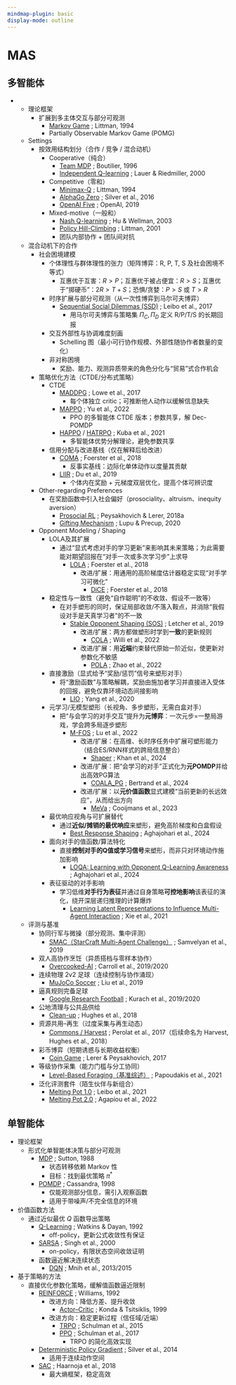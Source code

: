 ```yaml
---
mindmap-plugin: basic
display-mode: outline
---
```


# MAS

## 多智能体
-
    - 理论框架
        - 扩展到多主体交互与部分可观测
            - [Markov Game](https://www.jmlr.org/papers/volume4/littman03a/littman03a.pdf) ; Littman, 1994
            - Partially Observable Markov Game (POMG)
    - Settings
        - 按效用结构划分（合作 / 竞争 / 混合动机）
            - Cooperative（纯合）
                - [Team MDP](https://link.springer.com/chapter/10.1007/3-540-61380-2_18) ; Boutilier, 1996
                - [Independent Q-learning](https://link.springer.com/chapter/10.1007/3-540-45545-0_14) ; Lauer & Riedmiller, 2000
            - Competitive（零和）
                - [Minimax-Q](https://www.jmlr.org/papers/volume4/littman03a/littman03a.pdf) ; Littman, 1994
                - [AlphaGo Zero](https://www.nature.com/articles/nature24270) ; Silver et al., 2016
                - [OpenAI Five](https://arxiv.org/abs/1912.06680) ; OpenAI, 2019
            - Mixed-motive（一般和）
                - [Nash Q-learning](https://dl.acm.org/doi/10.1145/502512.502549) ; Hu & Wellman, 2003
                - [Policy Hill-Climbing](https://www.sciencedirect.com/science/article/pii/S0004370201001250) ; Littman, 2001
                - 团队内部协作 + 团队间对抗
    - 混合动机下的合作
		- 社会困境建模
			- 个体理性与群体理性的张力（矩阵博弈：R, P, T, S 及社会困境不等式）
				- 互惠优于互害：$R>P$；互惠优于被占便宜：$R>S$；互惠优于“掷硬币”：$2R>T+S$；恐惧/贪婪：$P>S$ 或 $T>R$
			- 时序扩展与部分可观测（从一次性博弈到马尔可夫博弈）
				- [Sequential Social Dilemmas (SSD)](https://arxiv.org/abs/1702.03037) ; Leibo et al., 2017
					- 用马尔可夫博弈与策略集 $\Pi_C,\Pi_D$ 定义 R/P/T/S 的长期回报
			- 交互外部性与协调难度刻画
				- Schelling 图（最小可行协作规模、外部性随协作者数量的变化）
			- 非对称困境
				- 奖励、能力、观测异质带来的角色分化与“贸易”式合作机会
		- 策略优化方法（CTDE/分布式策略）
			- CTDE
				- [MADDPG](https://arxiv.org/abs/1706.02275) ; Lowe et al., 2017
					- 每个体独立 critic；可推断他人动作以缓解信息缺失
				- [MAPPO](https://arxiv.org/abs/2103.01955) ; Yu et al., 2022
					- PPO 的多智能体 CTDE 版本；参数共享，解 Dec-POMDP
				- [HAPPO](https://arxiv.org/abs/2109.11251) / [HATRPO](https://arxiv.org/abs/2109.11251) ; Kuba et al., 2021
					- 多智能体优势分解理论，避免参数共享
			- 信用分配与改进基线（仅在解释后给改进）
				- [COMA](https://arxiv.org/abs/1705.08926) ; Foerster et al., 2018
					- 反事实基线：边际化单体动作以度量其贡献
				- [LIIR](https://arxiv.org/abs/1906.10129) ; Du et al., 2019
					- 个体内在奖励 + 元梯度双层优化，提高个体可辨识度
		- Other-regarding Preferences
			- 在奖励函数中引入社会偏好（prosociality、altruism、inequity aversion）
				- [Prosocial RL](https://arxiv.org/abs/1707.02341) ; Peysakhovich & Lerer, 2018a
				- [Gifting Mechanism](https://arxiv.org/abs/2006.12044) ; Lupu & Precup, 2020
		- Opponent Modeling / Shaping
			- LOLA及其扩展
				- 通过“显式考虑对手的学习更新”来影响其未来策略；为此需要能对期望回报在“对手一次或多次学习步”上求导
					- [LOLA](https://arxiv.org/abs/1709.04326) ; Foerster et al., 2018
						- 改进/扩展：用通用的高阶梯度估计器稳定实现“对手学习可微化”
							- [DiCE](https://arxiv.org/abs/1802.05098) ; Foerster et al., 2018
			- 稳定性与一致性（避免“自作聪明”的不收敛、假设不一致等）
				- 在对手塑形的同时，保证局部收敛/不落入鞍点，并消除“我假设对手是天真学习者”的不一致
					- [Stable Opponent Shaping (SOS)](https://arxiv.org/abs/1811.08469) ; Letcher et al., 2019
						- 改进/扩展：两方都做塑形时学到**一致**的更新规则
							- [COLA](https://arxiv.org/abs/2209.07125) ; Willi et al., 2022
						- 改进/扩展：用**近端**约束替代原始一阶近似，使更新对参数化不敏感
							- [POLA](https://openreview.net/forum?id=sq3jtWc2O1n) ; Zhao et al., 2022
			- 直接激励（显式给予“奖励/惩罚”信号来塑形对手）
				- 将“激励函数”与策略解耦，奖励由施加者学习并直接进入受体的回报，避免仅靠环境动态间接影响
					- [LIO](https://openreview.net/forum?id=j9kqa82Yqfm) ; Yang et al., 2020
			- 元学习/无模型塑形（长视角、多步塑形，无需白盒对手）
				- 把“与会学习的对手交互”提升为**元博弈**：一次元步=一整局游戏，学会跨多局逐步塑形
					- [M-FOS](https://openreview.net/forum?id=naY7Qqg8mO) ; Lu et al., 2022
						- 改进/扩展：在高维、长时序任务中扩展可塑形能力（结合ES/RNN样式的跨局信息整合）
							- [Shaper](https://arxiv.org/abs/2402.01068) ; Khan et al., 2024
						- 改进/扩展：把“会学习的对手”正式化为**元POMDP**并给出高效PG算法
							- [COALA_PG](https://arxiv.org/abs/2406.04378) ; Bertrand et al., 2024
						- 改进/扩展：以**元价值函数**显式建模“当前更新的长远效应”，从而给出方向
							- [MeVa](https://arxiv.org/abs/2306.02338) ; Cooijmans et al., 2023
			- 最优响应视角与可扩展替代
				- 通过**近似/摊销的最优响应**来塑形，避免高阶梯度和白盒假设
					- [Best Response Shaping](https://arxiv.org/abs/2404.06519) ; Aghajohari et al., 2024
			- 面向对手的值函数/算法特化
				- 直接**控制对手的Q值或学习信号**来塑形，而非只对环境动作施加影响
					- [LOQA: Learning with Opponent Q-Learning Awareness](https://arxiv.org/abs/2406.02920) ; Aghajohari et al., 2024
			- 表征驱动的对手影响
				- 学习低维**对手行为表征**并通过自身策略**可控地影响**该表征的演化，绕开深层递归推理的计算爆炸
					- [Learning Latent Representations to Influence Multi-Agent Interaction](https://proceedings.mlr.press/v164/xie22a.html) ; Xie et al., 2021
    - 评测与基准
        - 协同行军与微操（部分观测、集中评测）
            - [SMAC（StarCraft Multi-Agent Challenge）](https://arxiv.org/abs/1902.04043) ; Samvelyan et al., 2019
        - 双人高协作烹饪（异质搭档与零样本协作）
            - [Overcooked-AI](https://arxiv.org/abs/1910.05789) ; Carroll et al., 2019/2020
        - 连续物理 2v2 足球（连续控制与协作涌现）
            - [MuJoCo Soccer](https://arxiv.org/abs/1902.07151) ; Liu et al., 2019
        - 逼真规则完备足球
            - [Google Research Football](https://arxiv.org/pdf/1907.11180) ; Kurach et al., 2019/2020
        - 公地清理与公共品供给
            - [Clean-up](https://arxiv.org/abs/1803.08884) ; Hughes et al., 2018
        - 资源共用–再生（过度采集与再生动态）
            - [Commons / Harvest](https://arxiv.org/abs/1707.06600) ; Perolat et al., 2017（后续命名为 Harvest, Hughes et al., 2018）
        - 彩币博弈（短期诱惑与长期收益权衡）
            - [Coin Game](https://arxiv.org/abs/1707.01068) ; Lerer & Peysakhovich, 2017
        - 等级协作采集（能力门槛与分工协同）
            - [Level-Based Foraging（基准综述）](https://arxiv.org/abs/2006.07869) ; Papoudakis et al., 2021
        - 泛化评测套件（陌生伙伴与新组合）
            - [Melting Pot 1.0](https://proceedings.mlr.press/v139/leibo21a/leibo21a.pdf) ; Leibo et al., 2021
            - [Melting Pot 2.0](https://arxiv.org/abs/2211.02856) ; Agapiou et al., 2022


## 单智能体
- 理论框架
    - 形式化单智能体决策与部分可观测
        - [MDP](https://link.springer.com/article/10.1007/BF00992696) ; Sutton, 1988
            - 状态转移依赖 Markov 性
            - 目标：找到最优策略 $\pi^*$
        - [POMDP](https://www.sciencedirect.com/science/article/pii/S000437029800023X) ; Cassandra, 1998
            - 仅能观测部分信息，需引入观察函数
            - 适用于带噪声/不完全信息的环境
- 价值函数方法
    - 通过近似最优 $Q$ 函数导出策略
        - [Q-Learning](https://link.springer.com/article/10.1007/BF00992698) ; Watkins & Dayan, 1992
            - off-policy，更新公式收敛性有保证
        - [SARSA](https://dl.acm.org/doi/10.5555/645529.657617) ; Singh et al., 2000
            - on-policy，有限状态空间收敛证明
        - 函数逼近解决连续状态
            - [DQN](https://arxiv.org/abs/1312.5602) ; Mnih et al., 2013/2015
- 基于策略的方法
    - 直接优化参数化策略，缓解值函数逼近限制
        - [REINFORCE](https://dl.acm.org/doi/10.1145/138243.138273) ; Williams, 1992
            - 改进方向：降低方差、提升收敛
                - [Actor–Critic](https://papers.nips.cc/paper/1786-convergence-properties-of-policy-iteration) ; Konda & Tsitsiklis, 1999
            - 改进方向：稳定更新过程（信任域/近端）
                - [TRPO](https://arxiv.org/abs/1502.05477) ; Schulman et al., 2015
                - [PPO](https://arxiv.org/abs/1707.06347) ; Schulman et al., 2017
                    - TRPO 的简化高效实现
        - [Deterministic Policy Gradient](https://proceedings.mlr.press/v32/silver14.pdf) ; Silver et al., 2014
            - 适用于连续动作空间
        - [SAC](https://arxiv.org/abs/1801.01290) ; Haarnoja et al., 2018
            - 最大熵框架，稳定高效
